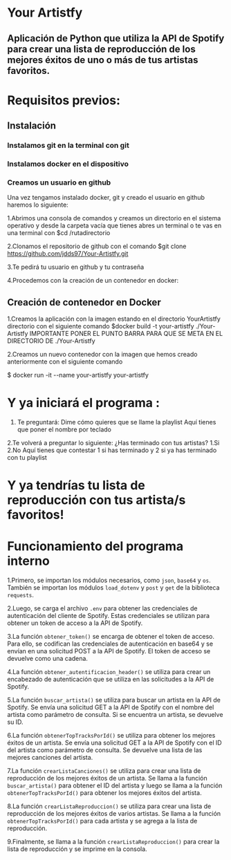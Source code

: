 # Your Artistfy
## Aplicación de Python que utiliza la API de Spotify para crear una lista de reproducción de los mejores éxitos de uno o más de tus artistas favoritos. 

# Requisitos previos:
## Instalación 
### Instalamos git en la terminal con git 

### Instalamos docker en el dispositivo 

### Creamos un usuario en github

Una vez tengamos instalado docker, git y creado el usuario en github haremos lo siguiente:

1.Abrimos una consola de comandos y creamos un directorio en el sistema operativo y desde la carpeta vacía que tienes abres un terminal o te vas en una terminal con $cd /rutadirectorio

2.Clonamos el repositorio de github con el comando $git clone https://github.com/jdds97/Your-Artistfy.git

3.Te pedirá tu usuario en github y tu contraseña

4.Procedemos con la creación de un contenedor en docker:

## Creación de contenedor en  Docker

1.Creamos la aplicación con la imagen estando en el directorio YourArtistfy directorio con el siguiente comando 
$docker build -t your-artistfy ./Your-Artistfy IMPORTANTE PONER EL PUNTO BARRA PARA QUE SE META EN EL DIRECTORIO DE ./Your-Artistfy  


2.Creamos un nuevo contenedor con la imagen que hemos creado anteriormente con el siguiente comando

$ docker run -it --name your-artistfy your-artistfy


# Y ya iniciará el programa :
1. Te preguntará:
Dime cómo quieres que se llame la playlist
Aquí tienes que poner el nombre por teclado 

2.Te volverá a preguntar lo siguiente:
¿Has terminado con tus artistas?
1.Si
2.No
Aquí tienes que contestar 1 si has terminado y 2 si ya has terminado con tu playlist

# Y ya tendrías tu lista de reproducción con tus artista/s favoritos!

# Funcionamiento del programa interno

1.Primero, se importan los módulos necesarios, como `json`, `base64` y `os`. También se importan los módulos `load_dotenv` y `post` y `get` de la biblioteca `requests`. 

2.Luego, se carga el archivo `.env` para obtener las credenciales de autenticación del cliente de Spotify. Estas credenciales se utilizan para obtener un token de acceso a la API de Spotify. 

3.La función `obtener_token()` se encarga de obtener el token de acceso. Para ello, se codifican las credenciales de autenticación en base64 y se envían en una solicitud POST a la API de Spotify. El token de acceso se devuelve como una cadena. 

4.La función `obtener_autentificacion_header()` se utiliza para crear un encabezado de autenticación que se utiliza en las solicitudes a la API de Spotify. 

5.La función `buscar_artista()` se utiliza para buscar un artista en la API de Spotify. Se envía una solicitud GET a la API de Spotify con el nombre del artista como parámetro de consulta. Si se encuentra un artista, se devuelve su ID. 

6.La función `obtenerTopTracksPorId()` se utiliza para obtener los mejores éxitos de un artista. Se envía una solicitud GET a la API de Spotify con el ID del artista como parámetro de consulta. Se devuelve una lista de las mejores canciones del artista. 

7.La función `crearListaCanciones()` se utiliza para crear una lista de reproducción de los mejores éxitos de un artista. Se llama a la función `buscar_artista()` para obtener el ID del artista y luego se llama a la función `obtenerTopTracksPorId()` para obtener los mejores éxitos del artista. 

8.La función `crearListaReproduccion()` se utiliza para crear una lista de reproducción de los mejores éxitos de varios artistas. Se llama a la función `obtenerTopTracksPorId()` para cada artista y se agrega a la lista de reproducción. 

9.Finalmente, se llama a la función `crearListaReproduccion()` para crear la lista de reproducción y se imprime en la consola.
